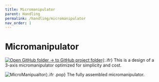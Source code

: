 ```yaml
---
title: Micromanipulator
parent: Handling
permalink: /handling/micromanipulator
nav_order: 1
---
```


# Micromanipulator

[![Open GitHub folder]({{site.baseurl}}/assets/img/GitHub-Mark-32px.png) → to GitHub project folder](https://github.com/reiserlab/Component-Design/tree/main/Handling/MicroManipulator){:.ifr}
This is a design of a 3-axis micromanipulator optimized for simplicity and cost.

![MicroManipualtor]({{site.baseurl}}/assets/img/Handling/MicroManipulator/MicroManipulator_Assembly_Figure2.png){:.ifr .pop}
The fully assembled micromanipulator.